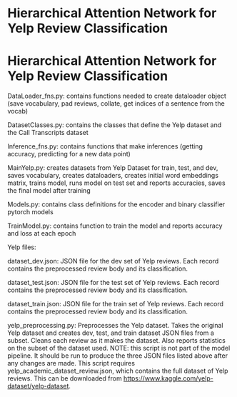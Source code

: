 # Hierarchical Attention Network for Yelp Review Classification
# Hierarchical Attention Network for Yelp Review Classification

DataLoader_fns.py: contains functions needed to create dataloader object (save vocabulary, pad reviews, collate, get indices of a sentence from the vocab)

DatasetClasses.py: contains the classes that define the Yelp dataset and the Call Transcripts dataset

Inference_fns.py: contains functions that make inferences (getting accuracy, predicting for a new data point)

MainYelp.py: creates datasets from Yelp Dataset for train, test, and dev, saves vocabulary, creates dataloaders, creates initial word embeddings matrix, trains model, runs model on test set and reports accuracies, saves the final model after training

Models.py: contains class definitions for the encoder and binary classifier pytorch models

TrainModel.py: contains function to train the model and reports accuracy and loss at each epoch

Yelp files:

dataset_dev.json: JSON file for the dev set of Yelp reviews. Each record contains the preprocessed review body and its classification.

dataset_test.json: JSON file for the test set of Yelp reviews. Each record contains the preprocessed review body and its classification.

dataset_train.json: JSON file for the train set of Yelp reviews. Each record contains the preprocessed review body and its classification.

yelp_preprocessing.py: Preprocesses the Yelp dataset. Takes the original Yelp dataset and creates dev, test, and train dataset JSON files from a subset. Cleans each review as it makes the dataset. Also reports statistics on the subset of the dataset used. NOTE: this script is not part of the model pipeline. It should be run to produce the three JSON files listed above after any changes are made. This script requires yelp_academic_dataset_review.json, which contains the full dataset of Yelp reviews. This can be downloaded from https://www.kaggle.com/yelp-dataset/yelp-dataset.


